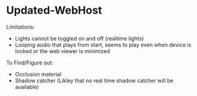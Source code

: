 # Updated-WebHost

Limitations:
- Lights cannot be toggled on and off (realtime lights)
- Looping audio that plays from start, seems to play even when device is locked or the web viewer is minimized

To Find/Figure out:
- Occlusion material
- Shadow catcher (Likley that no real time shadow catcher will be available)
